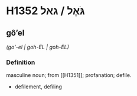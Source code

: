 # H1352 גֹּאֶל / גאל

## gôʼel

_(go'-el | ɡoh-EL | ɡoh-EL)_

### Definition

masculine noun; from [[H1351]]; profanation; defile.

- defilement, defiling
